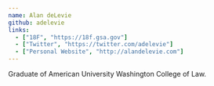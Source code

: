 ```yaml
---
name: Alan deLevie
github: adelevie
links:
  - ["18F", "https://18f.gsa.gov"]
  - ["Twitter", "https://twitter.com/adelevie"]
  - ["Personal Website", "http://alandelevie.com"]
---
```


Graduate of American University Washington College of Law.
